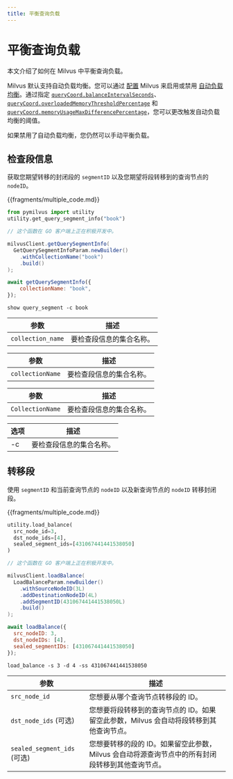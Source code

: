 ```yaml
---
title: 平衡查询负载
---
```


# 平衡查询负载

本文介绍了如何在 Milvus 中平衡查询负载。

Milvus 默认支持自动负载均衡。您可以通过 [配置](configure-docker.md) Milvus 来启用或禁用 [自动负载均衡](configure_querycoord.md#queryCoordautoBalance)。通过指定 [`queryCoord.balanceIntervalSeconds`](configure_querycoord.md#queryCoordbalanceIntervalSeconds)、[`queryCoord.overloadedMemoryThresholdPercentage`](configure_querycoord.md#queryCoordoverloadedMemoryThresholdPercentage) 和 [`queryCoord.memoryUsageMaxDifferencePercentage`](configure_querycoord.md#queryCoordmemoryUsageMaxDifferencePercentage)，您可以更改触发自动负载均衡的阈值。

如果禁用了自动负载均衡，您仍然可以手动平衡负载。

## 检查段信息

获取您期望转移的封闭段的 `segmentID` 以及您期望将段转移到的查询节点的 `nodeID`。

{{fragments/multiple_code.md}}

```python
from pymilvus import utility
utility.get_query_segment_info("book")
```

```go
// 这个函数在 GO 客户端上正在积极开发中。
```

```java
milvusClient.getQuerySegmentInfo(
  GetQuerySegmentInfoParam.newBuilder()
    .withCollectionName("book")
    .build()
);
```

```javascript
await getQuerySegmentInfo({
    collectionName: "book",
});
```

```shell
show query_segment -c book
```

<table class="language-python">
	<thead>
	<tr>
		<th>参数</th>
		<th>描述</th>
	</tr>
	</thead>
	<tbody>
	<tr>
		<td><code>collection_name</code></td>
		<td>要检查段信息的集合名称。</td>
	</tr>
	</tbody>
</table>

<table class="language-javascript">
	<thead>
	<tr>
		<th>参数</th>
		<th>描述</th>
	</tr>
	</thead>
	<tbody>
	<tr>
		<td><code>collectionName</code></td>
		<td>要检查段信息的集合名称。</td>
	</tr>
	</tbody>
</table>

<table class="language-java">
	<thead>
	<tr>
		<th>参数</th>
		<th>描述</th>
	</tr>
	</thead>
	<tbody>
	<tr>
		<td><code>CollectionName</code></td>
		<td>要检查段信息的集合名称。</td>
	</tr>
	</tbody>
</table>

<table class="language-shell">
    <thead>
        <tr>
            <th>选项</th>
            <th>描述</th>
        </tr>
    </thead>
    <tbody>
        <tr>
            <td>-c</td>
            <td>要检查段信息的集合名称。</td>
        </tr>
    </tbody>
</table>

## 转移段

使用 `segmentID` 和当前查询节点的 `nodeID` 以及新查询节点的 `nodeID` 转移封闭段。

{{fragments/multiple_code.md}}

```python
utility.load_balance(
  src_node_id=3, 
  dst_node_ids=[4], 
  sealed_segment_ids=[431067441441538050]
)
```

```go
// 这个函数在 GO 客户端上正在积极开发中。
```

```java
milvusClient.loadBalance(
  LoadBalanceParam.newBuilder()
    .withSourceNodeID(3L)
    .addDestinationNodeID(4L)
    .addSegmentID(431067441441538050L)
    .build()
);
```

```javascript
await loadBalance({
  src_nodeID: 3,
  dst_nodeIDs: [4],
  sealed_segmentIDs: [431067441441538050]
});
```

```shell
load_balance -s 3 -d 4 -ss 431067441441538050
```

<table class="language-python">
	<thead>
	<tr>
		<th>参数</th>
		<th>描述</th>
	</tr>
	</thead>
	<tbody>
	<tr>
		<td><code>src_node_id</code></td>
		<td>您想要从哪个查询节点转移段的 ID。</td>
	</tr>
	<tr>
		<td><code>dst_node_ids</code> (可选)</td>
		<td>您想要将段转移到的查询节点的 ID。如果留空此参数，Milvus 会自动将段转移到其他查询节点。</td>
	</tr>
	<tr>
		<td><code>sealed_segment_ids</code> (可选)</td>
		<td>您想要转移的段的 ID。如果留空此参数，Milvus 会自动将源查询节点中的所有封闭段转移到其他查询节点。</td>
	</tr>
	</tbody>
